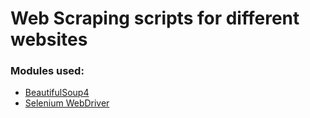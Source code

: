 # Web Scraping scripts for different websites
### Modules used:
  - [BeautifulSoup4](https://www.crummy.com/software/BeautifulSoup/bs4/doc/)
  - [Selenium WebDriver](https://www.selenium.dev/documentation/)
  
